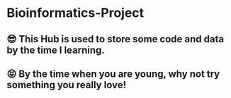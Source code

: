 # Bioinformatics-Project
## :sunglasses: This Hub is used to store some code and data by the time I learning.

## :stuck_out_tongue_closed_eyes: By the time when you are young, why not try something you really love!
